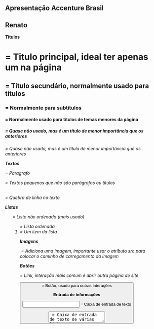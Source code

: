 ## Apresentação Accenture Brasil 
## Renato

**Títulos**

<h1> = Titulo principal, ideal ter apenas um na página

<h2> = Titulo secundário, normalmente usado para títulos

<h3> = Normalmente para subtítulos

<h4> = Normalmente usado para títulos de temas menores da página

<h5> = Quase não usado, mas é um título de menor importância que os anteriores

<h6> = Quase não usado, mas é um título de menor importância que os anteriores

**Textos**

<p> = Paragrafo

<span> = Textos pequenos que não são parágrafos ou títulos

<br> = Quebra de linha no texto

**Listas**

<ul> = Lista não ordenada (mais usado)

<ol> = Lista ordenada

<li> = Um item da lista

**Imagens**

<img> = Adiciona uma imagem, importante usar o atributo src para colocar o caminho de carregamento da imagem

**Botões**

<a> = Link, interação mais comum é abrir outra página de site

<button> = Botão, usado para outras interações

**Entrada de informações**

<input> = Caixa de entrada de texto

<textarea> = Caixa de entrada de texto de várias linhas

<label> = Titulo de campos de entrada de texto

<select> = Caixa de seleção para opções, importante o uso da tag option para cada opção

**Containers**

<section> = Seções, separa grandes grupos de informação

<div> = Divisória, usado para qualquer tipo de divisão de conteúdo que precisamos


# Sobre CSS - Estilização


**Cores (Usado padrão RGB Hexadecimal = #000000)**
**Como funciona a tela do celular ou computador**

color = Adiciona cor nos textos

background = Adiciona cor, imagens no fundo

Usei a ferramenta da Adobe para cores

**Textos**

font = Define Grossura do texto, tamanho e tipos das letras (https://fonts.google.com/knowledge)

text-decoration = Decorações do texto, exemplo: sublinhado ou riscado

text-transform = Alterar o texto, exemplo: Só letras grandes ou pequenas

text-align = Alinhamento do texto, centro, direita ou esquerda

**Margens e espaçamentos**

margin = Adiciona margem externa

padding = Adiciona margem interna

**Tamanho** (usar em pixels = px)

height = Tamanho da altura

width = Tamanho da largura

**Posicionamento**

display = Regra de ocupação de tela

**Display flex**

position = Regra de posicionamento (pouco usado)

**Bordas**

border = Adiciona uma borda no elemento

border-radius = Tamanho de arredondamento da borda (em pixels)

